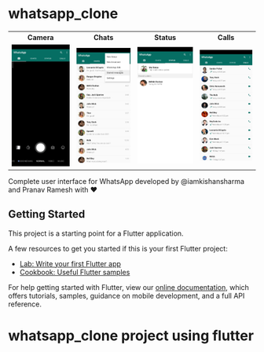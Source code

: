 # whatsapp_clone
<table style="width:100%; align:center;" >
  <tr>
    <th>Camera</th>
    <th>Chats</th> 
    <th>Status</th>
    <th>Calls</th>
  </tr>
  <tr>
    <td><img alt="Camera Screen for WhatsApp" src="https://raw.githubusercontent.com/iamkishansharma/whatsapp_clone/master/assets/screenshots/Screenshot_2020-05-23-17-47-17-570_com.example.whatsapp_clone.jpg" width="200px"/></td>
    <td><img alt="Menu View for WhatsApp " src="https://raw.githubusercontent.com/iamkishansharma/whatsapp_clone/master/assets/screenshots/Screenshot_2020-05-23-17-47-49-357_com.example.whatsapp_clone.jpg" width="200px"/></td>
    <td><img alt="Status Screen for WhatsApp" src="https://raw.githubusercontent.com/iamkishansharma/whatsapp_clone/master/assets/screenshots/Screenshot_2020-05-23-17-47-25-217_com.example.whatsapp_clone.jpg" width="200px"/></td>
    <td><img alt="Calls Screen for WhatsApp" src="https://raw.githubusercontent.com/iamkishansharma/whatsapp_clone/master/assets/screenshots/Screenshot_2020-05-23-17-47-31-402_com.example.whatsapp_clone.jpg" width="200px"/></td>
  </tr>
</table>

Complete user interface for WhatsApp developed by @iamkishansharma and Pranav Ramesh with ❤️



## Getting Started

This project is a starting point for a Flutter application.

A few resources to get you started if this is your first Flutter project:

- [Lab: Write your first Flutter app](https://flutter.dev/docs/get-started/codelab)
- [Cookbook: Useful Flutter samples](https://flutter.dev/docs/cookbook)

For help getting started with Flutter, view our
[online documentation](https://flutter.dev/docs), which offers tutorials,
samples, guidance on mobile development, and a full API reference.
# whatsapp_clone project using flutter
